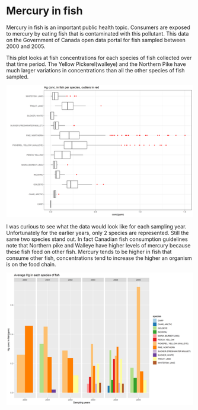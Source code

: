 # Mercury in fish
Mercury in fish is an important public health topic. Consumers are exposed to mercury by eating fish that is contaminated with this pollutant. This data on the Government of Canada open data portal for fish sampled between 2000 and 2005. 

This plot looks at fish concentrations for each species of fish collected over that time period. The Yellow Pickerel(walleye) and the Northern Pike have much larger variations in concentrations than all the other species of fish sampled.

![Mercury in fish boxplot](boxplot_hginfish.png)

I was curious to see what the data would look like for each sampling year. Unfortunately for the earlier years, only 2 species are represented. Still the same two species stand out. In fact Canadian fish consumption guidelines note that Northern pike and Walleye have higher levels of mercury because these fish feed on other fish. Mercury tends to be higher in fish that consume other fish, concentrations tend to increase the higher an organism is on the food chain. 

![Average Mercury in fish](avgfishconc_plot.png)
